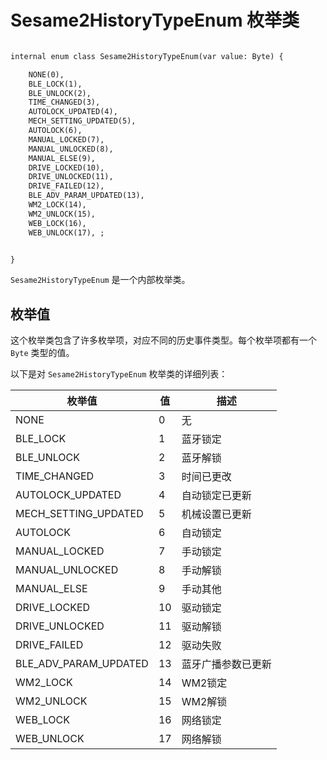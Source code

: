 #  Sesame2HistoryTypeEnum 枚举类

```svg

internal enum class Sesame2HistoryTypeEnum(var value: Byte) {

    NONE(0),
    BLE_LOCK(1),
    BLE_UNLOCK(2), 
    TIME_CHANGED(3),
    AUTOLOCK_UPDATED(4),
    MECH_SETTING_UPDATED(5),
    AUTOLOCK(6),
    MANUAL_LOCKED(7), 
    MANUAL_UNLOCKED(8),
    MANUAL_ELSE(9), 
    DRIVE_LOCKED(10),
    DRIVE_UNLOCKED(11),
    DRIVE_FAILED(12), 
    BLE_ADV_PARAM_UPDATED(13), 
    WM2_LOCK(14),
    WM2_UNLOCK(15),
    WEB_LOCK(16), 
    WEB_UNLOCK(17), ;


}
```



`Sesame2HistoryTypeEnum` 是一个内部枚举类。

## 枚举值

这个枚举类包含了许多枚举项，对应不同的历史事件类型。每个枚举项都有一个 `Byte` 类型的值。

以下是对 `Sesame2HistoryTypeEnum` 枚举类的详细列表：

| 枚举值 | 值 | 描述 |
|---|---|---|
| NONE | 0 | 无 |
| BLE_LOCK | 1 | 蓝牙锁定 |
| BLE_UNLOCK | 2 | 蓝牙解锁 |
| TIME_CHANGED | 3 | 时间已更改 |
| AUTOLOCK_UPDATED | 4 | 自动锁定已更新 |
| MECH_SETTING_UPDATED | 5 | 机械设置已更新 |
| AUTOLOCK | 6 | 自动锁定 |
| MANUAL_LOCKED | 7 | 手动锁定 |
| MANUAL_UNLOCKED | 8 | 手动解锁 |
| MANUAL_ELSE | 9 | 手动其他 |
| DRIVE_LOCKED | 10 | 驱动锁定 |
| DRIVE_UNLOCKED | 11 | 驱动解锁 |
| DRIVE_FAILED | 12 | 驱动失败 |
| BLE_ADV_PARAM_UPDATED | 13 | 蓝牙广播参数已更新 |
| WM2_LOCK | 14 | WM2锁定 |
| WM2_UNLOCK | 15 | WM2解锁 |
| WEB_LOCK | 16 | 网络锁定 |
| WEB_UNLOCK | 17 | 网络解锁 |

